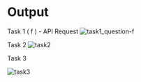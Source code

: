 # Output

Task 1 ( f ) - API Request
![task1_question-f](https://github.com/user-attachments/assets/8e394be2-11a9-4b0f-afc3-a24ad94ee0d2)

Task 2
![task2](https://github.com/user-attachments/assets/c89b04d7-3ea2-4cab-b44a-e8b2026569a7)

Task 3

![task3](https://github.com/user-attachments/assets/3eec19f2-2082-493f-a3c7-594687cd135b)


